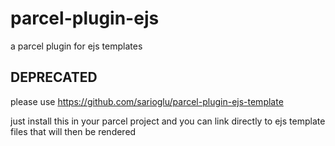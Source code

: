 # parcel-plugin-ejs
a parcel plugin for ejs templates

## DEPRECATED
please use https://github.com/sarioglu/parcel-plugin-ejs-template

just install this in your parcel project and you can link directly to ejs template files that will then be rendered
